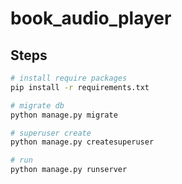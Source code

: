 # book_audio_player

## Steps
```bash
# install require packages
pip install -r requirements.txt

# migrate db
python manage.py migrate

# superuser create
python manage.py createsuperuser

# run
python manage.py runserver
```
